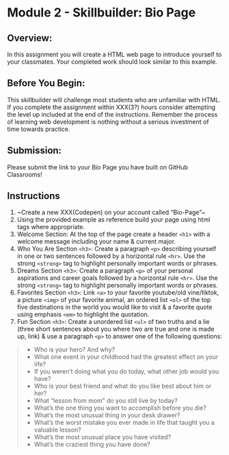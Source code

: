 
# Module 2 - Skillbuilder: Bio Page

## Overview:
In this assignment you will create a HTML web page to introduce yourself to your classmates.  Your completed work should look similar to this example.


## Before You Begin:
This skillbuilder will challenge most students who are unfamiliar with HTML.  If you complete the assignment within XXX(3?) hours consider attempting the level up included at the end of the instructions. Remember the process of learning web development is nothing without a serious investment of time towards practice.

## Submission:
Please submit the link to your Bio Page you have built on GitHub Classrooms!


## Instructions

1. ~Create a new XXX(Codepen) on your account called “Bio-Page”~
2. Using the provided example as reference build your page using html tags where appropriate.
3. Welcome Section: At the top of the page create a header `<h1>` with a welcome message including your name & current major.
4. Who You Are Section `<h3>`: Create a paragraph `<p>` describing yourself in one or two sentences followed by a horizontal rule `<hr>`. Use the strong `<strong>` tag to highlight personally important words or phrases.
5. Dreams Section `<h3>`: Create a paragraph `<p>` of your personal aspirations and career goals followed by a horizontal rule `<hr>`.  Use the strong `<strong>` tag to highlight personally important words or phrases. 
6. Favorites Section `<h3>`: Link `<a>` to your favorite youtube/old vine/tiktok, a picture `<img>` of your favorite animal, an ordered list `<ol>` of the top five destinations in the world you would like to visit & a favorite quote using emphasis `<em>` to highlight the quotation. 
7. Fun Section `<h3>`: Create a unordered list `<ul>` of two truths and a lie (three short sentences about you where two are true and one is made up, link) & use a paragraph `<p>` to answer one of the following questions:
> * Who is your hero? And why?
> * What one event in your childhood had the greatest effect on your life?
> * If you weren’t doing what you do today, what other job would you have?
> * Who is your best friend and what do you like best about him or her?
> * What “lesson from mom” do you still live by today?
> * What’s the one thing you want to accomplish before you die?
> * What’s the most unusual thing in your desk drawer?
> * What’s the worst mistake you ever made in life that taught you a valuable lesson?
> * What’s the most unusual place you have visited?
> * What’s the craziest thing you have done?
